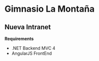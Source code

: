 Gimnasio La Montaña
==============

Nueva Intranet
--------------

**Requirements**

- .NET Backend MVC 4
- AngularJS FrontEnd
